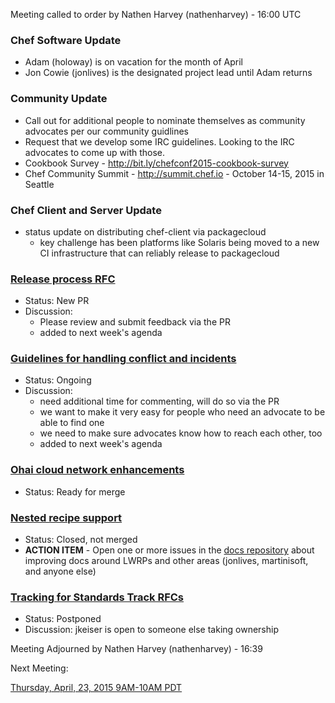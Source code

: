 Meeting called to order by Nathen Harvey (nathenharvey) - 16:00 UTC

### Chef Software Update
* Adam (holoway) is on vacation for the month of April
* Jon Cowie (jonlives) is the designated project lead until Adam returns

### Community Update
* Call out for additional people to nominate themselves as community advocates per our community guidlines
* Request that we develop some IRC guidelines.  Looking to the IRC advocates to come up with those.
* Cookbook Survey - http://bit.ly/chefconf2015-cookbook-survey
* Chef Community Summit - http://summit.chef.io - October 14-15, 2015 in Seattle

### Chef Client and Server Update
* status update on distributing chef-client via packagecloud
  * key challenge has been platforms like Solaris being moved to a new CI infrastructure that can reliably release to packagecloud

### [Release process RFC](https://github.com/chef/chef-rfc/pull/115)
* Status:  New PR
* Discussion:  
  * Please review and submit feedback via the PR
  * added to next week's agenda

### [Guidelines for handling conflict and incidents](https://github.com/chef/chef-rfc/pull/114)
* Status:  Ongoing
* Discussion:
  * need additional time for commenting, will do so via the PR
  * we want to make it very easy for people who need an advocate to be able to find one
  * we need to make sure advocates know how to reach each other, too
  * added to next week's agenda
  
### [Ohai cloud network enhancements](https://github.com/chef/chef-rfc/pull/8)
* Status:  Ready for merge

### [Nested recipe support](https://github.com/chef/chef-rfc/pull/102)
* Status: Closed, not merged
* **ACTION ITEM** - Open one or more issues in the [docs repository](http://github.com/chef/chef-docs) about improving docs around LWRPs and other areas (jonlives, martinisoft, and anyone else)

### [Tracking for Standards Track RFCs](https://github.com/chef/chef-rfc/pull/106)
* Status: Postponed
* Discussion:  jkeiser is open to someone else taking ownership


Meeting Adjourned by Nathen Harvey (nathenharvey) - 16:39


Next Meeting:

[Thursday, April, 23, 2015 9AM-10AM PDT](http://www.timeanddate.com/worldclock/fixedtime.html?msg=%23chef-hacking+developers%27+meeting&iso=20150423T12&p1=419&am=50)